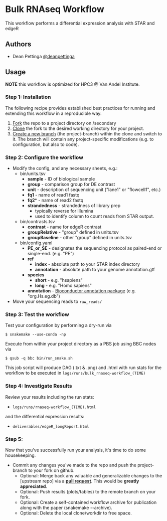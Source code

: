 # Bulk RNAseq Workflow

This workflow performs a differential expression analysis with STAR and edgeR

## Authors

* Dean Pettinga [@deanpettinga](https://github.com/deanpettinga)


## Usage

**NOTE** this workflow is optimized for HPC3 @ Van Andel Institute.

### Step 1: Installation

The following recipe provides established best practices for running and extending this workflow in a reproducible way.

1. [Fork](https://help.github.com/en/articles/fork-a-repo) the repo to a project directory on /secondary
2. [Clone](https://help.github.com/en/articles/cloning-a-repository) the fork to the desired working directory for your project.
3. [Create a new branch](https://git-scm.com/docs/gittutorial#_managing_branches) (the project-branch) within the clone and switch to it. The branch will contain any project-specific modifications (e.g. to configuration, but also to code).

### Step 2: Configure the workflow
* Modify the config, and any necessary sheets, e.g.:
  * bin/units.tsv
    * **sample**        - ID of biological sample
    * **group**         - comparison group for DE contrast
    * **unit**          - description of sequencing unit ("lane1" or "flowcell1", etc.)
    * **fq1**           - name of read1 fastq
    * **fq2***           - name of read2 fastq
    * **strandedness**  - strandedness of library prep
      * typically reverse for Illumina
      * used to identify column to count reads from STAR output.
  * bin/contrasts.tsv
    * **contrast**      - name for edgeR contrast
    * **groupRelative** - "group" defined in units.tsv
    * **groupBaseline** - other "group" defined in units.tsv
  * bin/config.yaml
    * **PE_or_SE** - designates the sequencing protocol as paired-end or single-end. (e.g. "PE")
    * **ref**
      * **index** - absolute path to your STAR index directory
      * **annotation** - absolute path to your genome annotation.gtf
    * **species**
      * **short** - e.g. "hsapiens"
      * **long**  - e.g. "Homo sapiens"
    * **annotation** - [Bioconductor annotation package](https://www.bioconductor.org/packages/release/BiocViews.html#___OrgDb) (e.g. "org.Hs.eg.db")
* Move your sequencing reads to `raw_reads/`

### Step 3: Test the workflow
Test your configuration by performing a dry-run via

    $ snakemake --use-conda -np

Execute from within your project directory as a PBS job using BBC nodes via

    $ qsub -q bbc bin/run_snake.sh

This job script will produce DAG (.txt & .png) and .html with run stats for the workflow to be executed in `logs/runs/bulk_rnaseq-workflow_(TIME)`

### Step 4: Investigate Results
Review your results including the run stats:

* `logs/runs/rnaseq-workflow_(TIME).html`

and the differential expression results:
* `deliverables/edgeR_longReport.html`

### Step 5:
Now that you've successfully run your analysis, it's time to do some housekeeping.
* Commit any changes you've made to the repo and push the project-branch to your fork on github.
  * Optional: Merge back any valuable and generalizable changes to the [upstream repo] via a [**pull request**](https://help.github.com/en/articles/creating-a-pull-request). This would be **greatly appreciated**.
  * Optional: Push results (plots/tables) to the remote branch on your fork.
  * Optional: Create a self-contained workflow archive for publication along with the paper (snakemake --archive).
  * Optional: Delete the local clone/workdir to free space.
